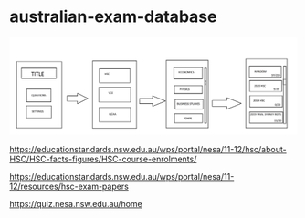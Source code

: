 # australian-exam-database

![Storyboard](https://github.com/LukePrior/australian-exam-database/blob/main/MENU.png?raw=true)

https://educationstandards.nsw.edu.au/wps/portal/nesa/11-12/hsc/about-HSC/HSC-facts-figures/HSC-course-enrolments/

https://educationstandards.nsw.edu.au/wps/portal/nesa/11-12/resources/hsc-exam-papers

https://quiz.nesa.nsw.edu.au/home
